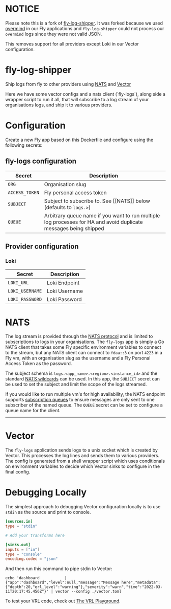 # NOTICE

Please note this is a fork of [fly-log-shipper](https://github.com/superfly/fly-log-shipper). It was forked because we used [overmind](https://github.com/DarthSim/overmind) in our Fly applications and `fly-log-shipper` could not process our `overmind` logs since they were not valid JSON.

This removes support for all providers except Loki in our Vector configuration.

# fly-log-shipper

Ship logs from fly to other providers using [NATS](https://docs.nats.io/) and [Vector](https://vector.dev/)

Here we have some vector configs and a nats client (\`fly-logs\`), along side a wrapper script to run it all, that will subscribe to a log stream of your organisations logs, and ship it to various providers.

# Configuration

Create a new Fly app based on this Dockerfile and configure using the following secrets:

## fly-logs configuration

| Secret         | Description                                                                                                      |
| -------------- | ---------------------------------------------------------------------------------------------------------------- |
| `ORG`          | Organisation slug                                                                                                |
| `ACCESS_TOKEN` | Fly personal access token                                                                                        |
| `SUBJECT`        | Subject to subscribe to. See [[NATS]] below (defaults to `logs.>`)                                             |
| `QUEUE`        | Arbitrary queue name if you want to run multiple log processes for HA and avoid duplicate messages being shipped |

## Provider configuration

### Loki

| Secret          | Description   |
| --------------- | ------------- |
| `LOKI_URL`      | Loki Endpoint |
| `LOKI_USERNAME` | Loki Username |
| `LOKI_PASSWORD` | Loki Password |


# NATS

The log stream is provided through the [NATS protocol](https://docs.nats.io/nats-protocol/nats-protocol) and is limited to subscriptions to logs in your organisations. The `fly-logs` app is simply a Go NATS client that takes some Fly specific environment variables to connect to the stream, but any NATS client can connect to `fdaa::3` on port `4223` in a Fly vm, with an organisation slug as the username and a Fly Personal Access Token as the password.

The subject schema is `logs.<app_name>.<region>.<instance_id>` and the standard [NATS wildcards](https://docs.nats.io/nats-concepts/subjects#wildcards) can be used. In this app, the `SUBJECT` secret can be used to set the subject and limit the scope of the logs streamed.

If you would like to run multiple vm's for high availability, the NATS endpoint supports [subscription queues](https://docs.nats.io/nats-concepts/queue) to ensure messages are only sent to one subscriber of the named queue. The `QUEUE` secret can be set to configure a queue name for the client.

---

# Vector

The `fly-logs` application sends logs to a unix socket which is created by Vector. This processes the log lines and sends them to various providers. The config is generated from a shell wrapper script which uses conditionals on environment variables to decide which Vector sinks to configure in the final config.

# Debugging Locally

The simplest approach to debugging Vector configuration locally is to use `stdin` as the source and print to console.

```toml
[sources.in]
type = "stdin"

# Add your transforms here

[sinks.out]
inputs = ["in"]
type = "console"
encoding.codec = "json"
```

And then run this command to pipe stdin to Vector:
```
echo 'dashboard           | {"app":"dashboard","level":null,"message":"Message here","metadata":{"depth":20,"erl_level":"warning"},"severity":"warn","time":"2022-03-11T20:17:45.456Z"}' | vector --config ./vector.toml
```

To test your VRL code, check out [The VRL Playground](https://vrl-web.netlify.app/).